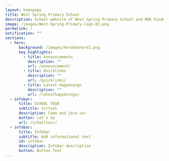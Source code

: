 ```yaml
---
layout: homepage
title: West Spring Primary School
description: School website of West Spring Primary School and MOE Kindergarten @ West Spring
image: /images/West-Spring-Primary-logo-03.png
permalink: /
notification: ""
sections:
  - hero:
      background: /images/herobannerV2.png
      key_highlights:
        - title: Announcements
          description: ""
          url: /announcement/
        - title: Quicklinks
          description: ""
          url: /quicklinks/
        - title: Latest Happenings
          description: ""
          url: /latesthappenings/
  - infobar:
      title: SCHOOL TOUR
      subtitle: virtual
      description: Come and join us!
      button: Let's Go
      url: /schooltour/
  - infobar:
      title: Infobar
      subtitle: Add informational text
      id: infobar
      description: Infobar description
      button: Button Text
---
```

